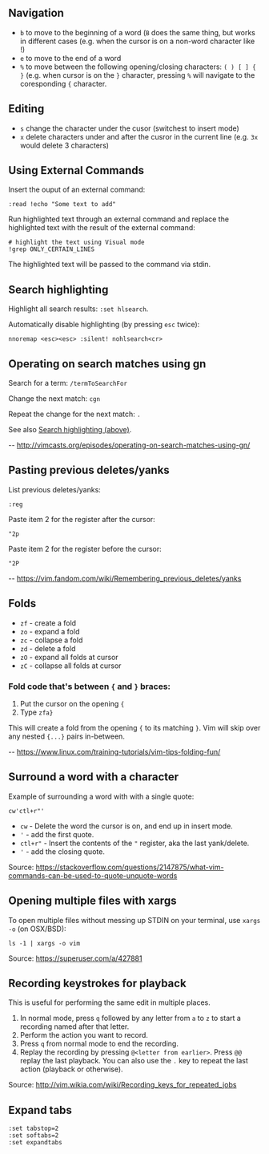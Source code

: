 ## Navigation

- `b` to move to the beginning of a word (`B` does the same thing, but works in different cases (e.g. when the cursor is on a non-word character like !)
- `e` to move to the end of a word
- `%` to move between the following opening/closing characters: `( ) [ ] { }` (e.g. when cursor is on the `}` character, pressing `%` will navigate to the coresponding `{` character. 

## Editing

- `s` change the character under the cusor (switchest to insert mode)
- `x` delete characters under and after the cusror in the current line (e.g. `3x` would delete 3 characters)

## Using External Commands

Insert the ouput of an external command:

```
:read !echo "Some text to add"
```

Run highlighted text through an external command and replace the highlighted text with the result of the external command:

```
# highlight the text using Visual mode
!grep ONLY_CERTAIN_LINES
```

The highlighted text will be passed to the command via stdin.

## Search highlighting

Highlight all search results: `:set hlsearch`.

Automatically disable highlighting (by pressing `esc` twice):

```
nnoremap <esc><esc> :silent! nohlsearch<cr>
```

## Operating on search matches using gn

Search for a term: `/termToSearchFor`

Change the next match: `cgn`

Repeat the change for the next match: `.`

See also [Search highlighting (above)](#search-highlighting).

-- http://vimcasts.org/episodes/operating-on-search-matches-using-gn/

## Pasting previous deletes/yanks

List previous deletes/yanks:

```
:reg
```

Paste item 2 for the register after the cursor:

```
"2p
```

Paste item 2 for the register before the cursor:

```
"2P
```

-- https://vim.fandom.com/wiki/Remembering_previous_deletes/yanks

## Folds

* `zf` - create a fold
* `zo` - expand a fold
* `zc` - collapse a fold
* `zd` - delete a fold
* `zO` - expand all folds at cursor
* `zC` - collapse all folds at cursor

### Fold code that's between `{` and `}` braces:

1. Put the cursor on the opening `{`
2. Type `zfa}`

This will create a fold from the opening `{` to its matching `}`. Vim will skip over any nested `{...}` pairs in-between.

-- https://www.linux.com/training-tutorials/vim-tips-folding-fun/


## Surround a word with a character

Example of surrounding a word with with a single quote:

```
cw'ctl+r"'
```

* `cw` - Delete the word the cursor is on, and end up in insert mode.
* `'` - add the first quote.
* `ctl+r"` - Insert the contents of the `"` register, aka the last yank/delete.
* `'` - add the closing quote.

Source: https://stackoverflow.com/questions/2147875/what-vim-commands-can-be-used-to-quote-unquote-words

## Opening multiple files with xargs

To open multiple files without messing up STDIN on your terminal, use `xargs -o` (on OSX/BSD):

```
ls -1 | xargs -o vim
```

Source: https://superuser.com/a/427881

## Recording keystrokes for playback

This is useful for performing the same edit in multiple places.

1. In normal mode, press `q` followed by any letter from `a` to `z` to start a recording named after that letter.
2. Perform the action you want to record.
3. Press `q` from normal mode to end the recording.
4. Replay the recording by pressing `@<letter from earlier>`. Press `@@` replay the last playback. You can also use the `.` key to repeat the last action (playback or otherwise).

Source: http://vim.wikia.com/wiki/Recording_keys_for_repeated_jobs

## Expand tabs

```
:set tabstop=2
:set softabs=2
:set expandtabs
```
